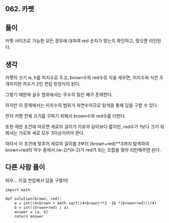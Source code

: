 ## 062. 카펫

## 풀이

카펫 사이즈로 가능한 모든 경우에 대하여 red 숫자가 맞는지 확인하고, 맞으면 리턴한다.

## 생각

카펫의 크기 w, h를 미지수로 두고, brown수와 red수로 식을 세우면, 미지수와 식은 두개이지만 차수가 2인 연립 방정식이 된다.

그렇기 때문에 실수 범위에서는 무수히 많은 해가 존재한다.

하지만 이 문제에서는 미지수의 범위가 자연수이므로 탐색을 통해 답을 구할 수 있다.

먼저 카펫 전체 크기를 구하기 위해서 brown수와 red수를 더한다.

또한 제한 조건에 따르면 세로의 길이가 가로의 길이보다 짧지만, red수가 1보다 크기 위해서는 가로와 세로 모두 3이상이어야 한다.

따라서 이 조건에 맞추어 세로의 길이를 3부터 (brown+red)**.5까지 탐색하여 brown+red의 약수 중에서 (w-2)*(h-2)가 red가 되는 조합을 찾아 리턴해주면 된다.

## 다른 사람 풀이
와우... 이걸 연립해서 답을 구했어!

```
import math

def solution(brown, red):
    a = int((4+brown + math.sqrt((4+brown)**2 -16 *(brown+red)))/4)
    b = int((brown+red) / a)
    answer = [a, b]
    return answer
```
